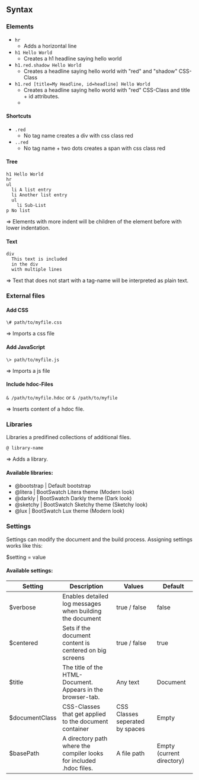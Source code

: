 ## Syntax

### Elements

* `hr`
  * Adds a horizontal line
* `h1 Hello World`
  * Creates a h1 headline saying hello world
* `h1.red.shadow Hello World` 
  * Creates a headline saying hello world with "red" and "shadow" CSS-Class
* `h1.red [title=My Headline, id=headline] Hello World`
  * Creates a headline saying hello world with "red" CSS-Class and title + id attributes.
  * 
#### Shortcuts

* `.red`
  * No tag name creates a div with css class red
* `..red`
  * No tag name + two dots creates a span with css class red

#### Tree

```
h1 Hello World
hr
ul
  li A list entry
  li Another list entry
  ul
    li Sub-List
p No list
```

=> Elements with more indent will be children of the element before with lower indentation.

#### Text

```
div
  This text is included
  in the div
  with multiple lines
```

=> Text that does not start with a tag-name will be interpreted as plain text.


### External files

#### Add CSS

`\# path/to/myfile.css`

=> Imports a css file

#### Add JavaScript
`\> path/to/myfile.js`

=> Imports a js file

#### Include hdoc-Files
`& /path/to/myfile.hdoc`
or
`& /path/to/myfile`

=> Inserts content of a hdoc file.

### Libraries
Libraries a predifined collections of additional files.

`@ library-name`

=> Adds a library.

#### Available libraries:
* @bootstrap | Default bootstrap
* @litera | BootSwatch Litera theme (Modern look)
* @darkly | BootSwatch Darkly theme (Dark look)
* @sketchy | BootSwatch Sketchy theme (Sketchy look)
* @lux | BootSwatch Lux theme (Modern look)

### Settings
Settings can modify the document and the build process.
Assigning settings works like this:

$setting = value

#### Available settings:

|Setting|Description|Values|Default|
|-|-|-|-|
|$verbose|Enables detailed log messages when building the document|true / false|false|
|$centered|Sets if the document content is centered on big screens|true / false|true|
|$title|The title of the HTML-Document. Appears in the browser-tab.|Any text|Document|
|$documentClass|CSS-Classes that get applied to the document container|CSS Classes seperated by spaces|Empty|
|$basePath|A directory path where the compiler looks for included .hdoc files.|A file path|Empty (current directory)|


